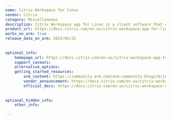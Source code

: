 ```yaml
---
name: Citrix Workspace for linux
vendor: Citrix
category: Miscellaneous
description: Citrix Workspace app for Linux is a client software that enables secure access to virtual desktops, applications, and data from any Linux device.
product_url: https://docs.citrix.com/en-us/citrix-workspace-app-for-linux
works_on_arm: true
release_date_on_arm: 2023/05/31
 
 
optional_info:
    homepage_url: https://docs.citrix.com/en-us/citrix-workspace-app-for-linux
    support_caveats:
    alternative_options:
    getting_started_resources:
        arm_content: https://community.arm.com/arm-community-blogs/b/infrastructure-solutions-blog/posts/kasm-remote-workspace-solutions-on-arm
        vendor_announcement: https://docs.citrix.com/en-us/citrix-workspace-app-for-linux/whats-new.html#:~:text=two%20virtual%20desktops-,Support%20for%20ARM64%20architecture,-Support%20for%20IPv6
        official_docs: https://docs.citrix.com/en-us/citrix-workspace-app-for-linux/downloads/citrix-workspace-app-for-linux-2305.pdf
 
 
optional_hidden_info:
    other_info:
 
---
```

